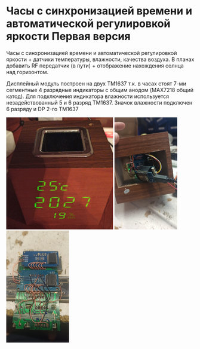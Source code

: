 Часы с синхронизацией времени и автоматической регулировкой яркости 
Первая версия
========================

Часы с синхронизацией времени и автоматической регулировкой яркости + датчики температуры, влажности, качества воздуха. В планах добавить RF передатчик (в пути) + отображение нахождения солнца над горизонтом.

Дисплейный модуль построен на двух TM1637 т.к. в часах стоят 7-ми сегментные 4 разрядные индикаторы с общим анодом (MAX7218 общий катод). Для подключения индикатора влажности используется незадействованный 5 и 6 разряд TM1637. Значок влажности подключен 6 разряду и DP 2-го TM1637

<img src="https://github.com/ananyevgv/Esphome-clock-NTP/blob/main/clock-1/1639051819484.jpg" height="300" alt="Часы">

<img src="https://github.com/ananyevgv/Esphome-clock-NTP/blob/main/clock-1/1639051819497.jpg" height="300" alt="Часы">

<img src="https://github.com/ananyevgv/Esphome-clock-NTP/blob/main/clock-1/1639051819501.jpg" height="300" alt="Часы">
